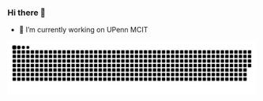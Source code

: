 ### Hi there 👋
- 🔭 I’m currently working on UPenn MCIT

![](https://github.com/Jasss23/gihubSNK/blob/output/github-contribution-grid-snake.svg)

<!--
**Jasss23/Jasss23** is a ✨ _special_ ✨ repository because its `README.md` (this file) appears on your GitHub profile.

Here are some ideas to get you started:

- 🔭 I’m currently working on ...
- 🌱 I’m currently learning ...
- 👯 I’m looking to collaborate on ...
- 🤔 I’m looking for help with ...
- 💬 Ask me about ...
- 📫 How to reach me: ...
- 😄 Pronouns: ...
- ⚡ Fun fact: ...
https://github.com/Jasss23/gihubSNK/blob/output/github-contribution-grid-snake.svg
-->

